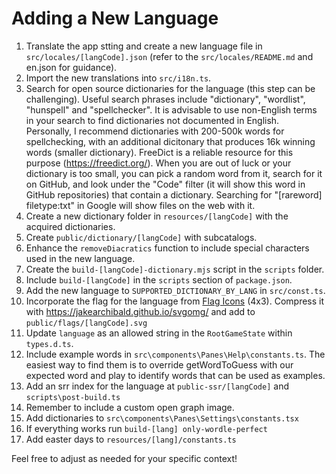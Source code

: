 # Adding a New Language
1. Translate the app stting and create a new language file in `src/locales/[langCode].json` (refer to the `src/locales/README.md` and en.json for guidance).
2. Import the new translations into `src/i18n.ts`.
3. Search for open source dictionaries for the language (this step can be challenging). Useful search phrases include "dictionary", "wordlist", "hunspell" and "spellchecker". It is advisable to use non-English terms in your search to find dictionaries not documented in English. Personally, I recommend dictionaries with 200-500k words for spellchecking, with an additional dicitonary that produces 16k winning words (smaller dictionary). FreeDict is a reliable resource for this purpose (https://freedict.org/). When you are out of luck or your dictionary is too small, you can pick a random word from it, search for it on GitHub, and look under the "Code" filter (it will show this word in GitHub repositories) that contain a dictionary. Searching for "[rareword] filetype:txt" in Google will show files on the web with it.
4. Create a new dictionary folder in `resources/[langCode]` with the acquired dictionaries.
5. Create `public/dictionary/[langCode]` with subcatalogs.
6. Enhance the `removeDiacratics` function to include special characters used in the new language.
7. Create the `build-[langCode]-dictionary.mjs` script in the `scripts` folder.
8. Include `build-[langCode]` in the `scripts` section of `package.json`.
9. Add the new language to `SUPPORTED_DICTIONARY_BY_LANG` in `src/const.ts`.
10. Incorporate the flag for the language from [Flag Icons](https://github.com/lipis/flag-icons) (4x3). Compress it with https://jakearchibald.github.io/svgomg/ and add to `public/flags/[langCode].svg`
11. Update `language` as an allowed string in the `RootGameState` within `types.d.ts`.
12. Include example words in `src\components\Panes\Help\constants.ts`. The easiest way to find them is to override getWordToGuess with our expected word and play to identify words that can be used as examples.
13. Add an srr index for the language at `public-ssr/[langCode]` and `scripts\post-build.ts`
14. Remember to include a custom open graph image.
15. Add dictionaries to `src\components\Panes\Settings\constants.tsx`
16. If everything works run `build-[lang] only-wordle-perfect`
17. Add easter days to `resources/[lang]/constants.ts`

Feel free to adjust as needed for your specific context!
